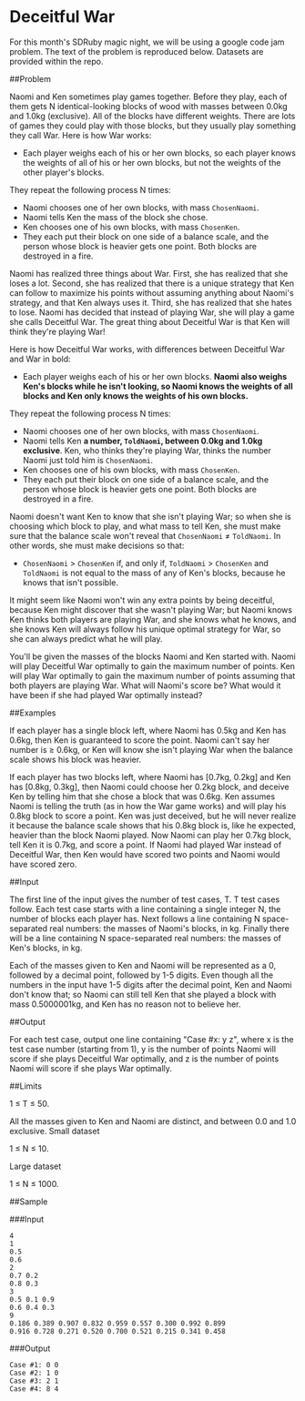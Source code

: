 # Deceitful War

For this month's SDRuby magic night, we will be using a google code jam problem.
The text of the problem is reproduced below. Datasets are provided within the
repo.


##Problem


Naomi and Ken sometimes play games together. Before they play, each of them gets
N identical-looking blocks of wood with masses between 0.0kg and 1.0kg
(exclusive). All of the blocks have different weights. There are lots of games
they could play with those blocks, but they usually play something they call
War. Here is how War works:

- Each player weighs each of his or her own blocks, so each player knows the
weights of all of his or her own blocks, but not the weights of the other
player's blocks.

They repeat the following process N times:

- Naomi chooses one of her own blocks, with mass `ChosenNaomi`.
- Naomi tells Ken the mass of the block she chose.
- Ken chooses one of his own blocks, with mass `ChosenKen`.
- They each put their block on one side of a balance scale, and the person whose
  block is heavier gets one point.  Both blocks are destroyed in a fire.


Naomi has realized three things about War. First, she has realized that she
loses a lot. Second, she has realized that there is a unique strategy that Ken
can follow to maximize his points without assuming anything about Naomi's
strategy, and that Ken always uses it. Third, she has realized that she hates to
lose. Naomi has decided that instead of playing War, she will play a game she
calls Deceitful War. The great thing about Deceitful War is that Ken will think
they're playing War!

Here is how Deceitful War works, with differences between Deceitful War and War
in bold:

- Each player weighs each of his or her own blocks. **Naomi also weighs Ken's blocks
while he isn't looking, so Naomi knows the weights of all blocks and Ken only
knows the weights of his own blocks.**

They repeat the following process N times:

- Naomi chooses one of her own blocks, with mass `ChosenNaomi`.
- Naomi tells Ken **a number, `ToldNaomi`, between 0.0kg and 1.0kg exclusive**.
  Ken, who thinks they're playing War, thinks the number Naomi just told him is
  `ChosenNaomi`.
- Ken chooses one of his own blocks, with mass `ChosenKen`.
- They each put their block on one side of a balance scale, and the person whose
  block is heavier gets one point. Both blocks are destroyed in a fire.

Naomi doesn't want Ken to know that she isn't playing War; so when she is
choosing which block to play, and what mass to tell Ken, she must make sure that
the balance scale won't reveal that `ChosenNaomi` ≠ `ToldNaomi`. In other words,
she must make decisions so that:

- `ChosenNaomi` > `ChosenKen` if, and only if, `ToldNaomi` > `ChosenKen` and
  `ToldNaomi` is not equal to the mass of any of Ken's blocks, because he knows
  that isn't possible.

It might seem like Naomi won't win any extra points by being deceitful, because
Ken might discover that she wasn't playing War; but Naomi knows Ken thinks both
players are playing War, and she knows what he knows, and she knows Ken will
always follow his unique optimal strategy for War, so she can always predict
what he will play.

You'll be given the masses of the blocks Naomi and Ken started with. Naomi will
play Deceitful War optimally to gain the maximum number of points. Ken will play
War optimally to gain the maximum number of points assuming that both players
are playing War. What will Naomi's score be? What would it have been if she had
played War optimally instead?

##Examples

If each player has a single block left, where Naomi has 0.5kg and Ken has 0.6kg,
then Ken is guaranteed to score the point. Naomi can't say her number is ≥
0.6kg, or Ken will know she isn't playing War when the balance scale shows his
block was heavier.

If each player has two blocks left, where Naomi has [0.7kg, 0.2kg] and Ken has
[0.8kg, 0.3kg], then Naomi could choose her 0.2kg block, and deceive Ken by
telling him that she chose a block that was 0.6kg. Ken assumes Naomi is telling
the truth (as in how the War game works) and will play his 0.8kg block to score
a point. Ken was just deceived, but he will never realize it because the balance
scale shows that his 0.8kg block is, like he expected, heavier than the block
Naomi played. Now Naomi can play her 0.7kg block, tell Ken it is 0.7kg, and
score a point. If Naomi had played War instead of Deceitful War, then Ken would
have scored two points and Naomi would have scored zero.

##Input

The first line of the input gives the number of test cases, T. T test cases
follow. Each test case starts with a line containing a single integer N, the
number of blocks each player has. Next follows a line containing N
space-separated real numbers: the masses of Naomi's blocks, in kg. Finally there
will be a line containing N space-separated real numbers: the masses of Ken's
blocks, in kg.

Each of the masses given to Ken and Naomi will be represented as a 0, followed
by a decimal point, followed by 1-5 digits. Even though all the numbers in the
input have 1-5 digits after the decimal point, Ken and Naomi don't know that; so
Naomi can still tell Ken that she played a block with mass 0.5000001kg, and Ken
has no reason not to believe her.

##Output

For each test case, output one line containing "Case #x: y z", where x is the
test case number (starting from 1), y is the number of points Naomi will score
if she plays Deceitful War optimally, and z is the number of points Naomi will
score if she plays War optimally.

##Limits

1 ≤ T ≤ 50.

All the masses given to Ken and Naomi are distinct, and between 0.0 and 1.0
exclusive.
Small dataset

1 ≤ N ≤ 10.

Large dataset

1 ≤ N ≤ 1000.

##Sample


###Input

```
4
1
0.5
0.6
2
0.7 0.2
0.8 0.3
3
0.5 0.1 0.9
0.6 0.4 0.3
9
0.186 0.389 0.907 0.832 0.959 0.557 0.300 0.992 0.899
0.916 0.728 0.271 0.520 0.700 0.521 0.215 0.341 0.458
```

###Output

```
Case #1: 0 0
Case #2: 1 0
Case #3: 2 1
Case #4: 8 4
```
